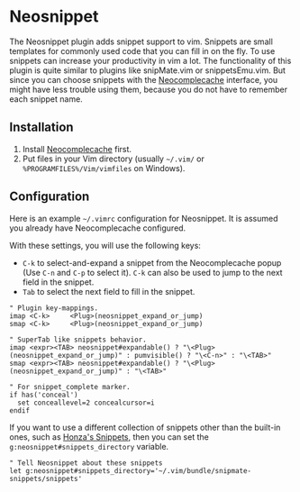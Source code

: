 Neosnippet
==========

The Neosnippet plugin adds snippet support to vim. Snippets are
small templates for commonly used code that you can fill in on the
fly. To use snippets can increase your productivity in vim a lot.
The functionality of this plugin is quite similar to plugins like
snipMate.vim or snippetsEmu.vim. But since you can choose snippets with the
[Neocomplecache](https://github.com/Shougo/neocomplcache) interface, you might
have less trouble using them, because you do not have to remember each snippet
name.

Installation
------------

1. Install [Neocomplecache](https://github.com/Shougo/neocomplcache) first.
2. Put files in your Vim directory (usually `~/.vim/` or
   `%PROGRAMFILES%/Vim/vimfiles` on Windows).

Configuration
-------------

Here is an example `~/.vimrc` configuration for Neosnippet.  It is assumed
you already have Neocomplecache configured.

With these settings, you will use the following keys:

* `C-k` to select-and-expand a snippet from the Neocomplecache popup (Use `C-n`
  and `C-p` to select it). `C-k` can also be used to jump to the next field in
  the snippet.
* `Tab` to select the next field to fill in the snippet.

```vim
" Plugin key-mappings.
imap <C-k>     <Plug>(neosnippet_expand_or_jump)
smap <C-k>     <Plug>(neosnippet_expand_or_jump)

" SuperTab like snippets behavior.
imap <expr><TAB> neosnippet#expandable() ? "\<Plug>(neosnippet_expand_or_jump)" : pumvisible() ? "\<C-n>" : "\<TAB>"
smap <expr><TAB> neosnippet#expandable() ? "\<Plug>(neosnippet_expand_or_jump)" : "\<TAB>"

" For snippet_complete marker.
if has('conceal')
  set conceallevel=2 concealcursor=i
endif

```

If you want to use a different collection of snippets other than the built-in
ones, such as [Honza's Snippets](https://github.com/honza/snipmate-snippets), then you
can set the `g:neosnippet#snippets_directory` variable.

```vim
" Tell Neosnippet about these snippets
let g:neosnippet#snippets_directory='~/.vim/bundle/snipmate-snippets/snippets'
```


